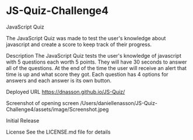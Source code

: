 # JS-Quiz-Challenge4

JavaScript Quiz

The JavaScript Quiz was made to test the user's knowledge about javascript and create a score to keep track of their progress. 

Description
The JavaScript Quiz tests the user's knowledge of javascript with 5 questions each worth 5 points. They will have 30 seconds to answer all of the questions. At the end of the time the user will receive an alert that time is up and what score they got. Each question has 4 options for answers and each answer is its own button. 

Deployed URL
https://dnasson.github.io/JS-Quiz/

Screenshot of opening screen
/Users/daniellenasson/JS-Quiz-Challenge4/assets/image/Screenshot.jpeg 


Initial Release

License
See the LICENSE.md file for details

